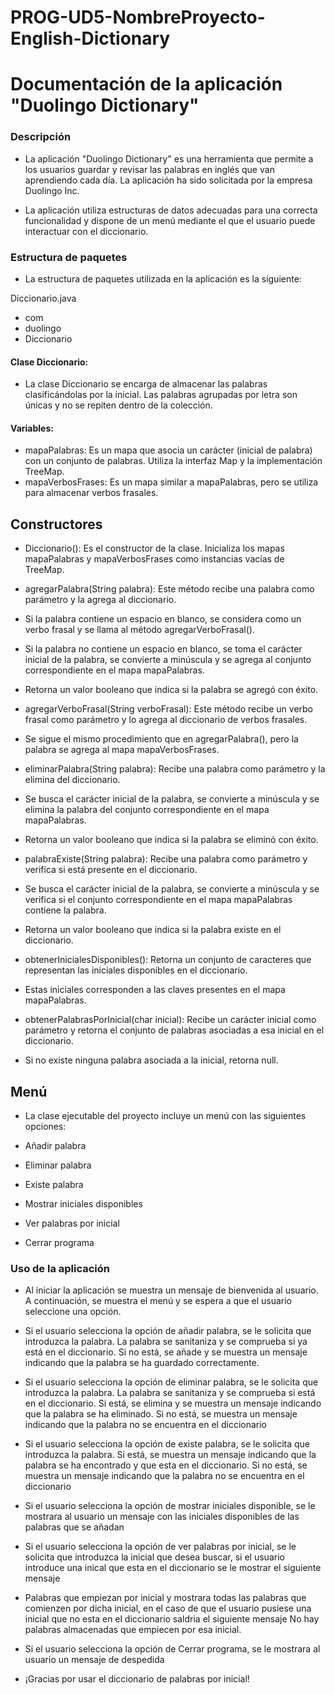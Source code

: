 
# PROG-UD5-NombreProyecto-English-Dictionary

# Documentación de la aplicación "Duolingo Dictionary"

### Descripción

* La aplicación "Duolingo Dictionary" es una herramienta que permite a los usuarios guardar y revisar las palabras en inglés que van aprendiendo cada día. La aplicación ha sido solicitada por la empresa Duolingo Inc.

* La aplicación utiliza estructuras de datos adecuadas para una correcta funcionalidad y dispone de un menú mediante el que el usuario puede interactuar con el diccionario.

### Estructura de paquetes
* La estructura de paquetes utilizada en la aplicación es la siguiente:


Diccionario.java

* com
* duolingo
* Diccionario

#### Clase Diccionario:
* La clase Diccionario se encarga de almacenar las palabras clasificándolas por la inicial. Las palabras agrupadas por letra son únicas y no se repiten dentro de la colección.

#### Variables:
* mapaPalabras: Es un mapa que asocia un carácter (inicial de palabra) con un conjunto de palabras. Utiliza la interfaz Map y la implementación TreeMap.
* mapaVerbosFrases: Es un mapa similar a mapaPalabras, pero se utiliza para almacenar verbos frasales.


## Constructores

* Diccionario(): Es el constructor de la clase. Inicializa los mapas mapaPalabras y mapaVerbosFrases como instancias vacías de TreeMap.

* agregarPalabra(String palabra): Este método recibe una palabra como parámetro y la agrega al diccionario. 
* Si la palabra contiene un espacio en blanco, se considera como un verbo frasal y se llama al método agregarVerboFrasal(). 
* Si la palabra no contiene un espacio en blanco, se toma el carácter inicial de la palabra, se convierte a minúscula y se agrega al conjunto correspondiente en el mapa mapaPalabras. 
* Retorna un valor booleano que indica si la palabra se agregó con éxito.

* agregarVerboFrasal(String verboFrasal): Este método recibe un verbo frasal como parámetro y lo agrega al diccionario de verbos frasales. 
* Se sigue el mismo procedimiento que en agregarPalabra(), pero la palabra se agrega al mapa mapaVerbosFrases.

* eliminarPalabra(String palabra): Recibe una palabra como parámetro y la elimina del diccionario. 
* Se busca el carácter inicial de la palabra, se convierte a minúscula y se elimina la palabra del conjunto correspondiente en el mapa mapaPalabras. 
* Retorna un valor booleano que indica si la palabra se eliminó con éxito.

* palabraExiste(String palabra): Recibe una palabra como parámetro y verifica si está presente en el diccionario. 
* Se busca el carácter inicial de la palabra, se convierte a minúscula y se verifica si el conjunto correspondiente en el mapa mapaPalabras contiene la palabra. 
* Retorna un valor booleano que indica si la palabra existe en el diccionario.

* obtenerInicialesDisponibles(): Retorna un conjunto de caracteres que representan las iniciales disponibles en el diccionario. 
* Estas iniciales corresponden a las claves presentes en el mapa mapaPalabras.

* obtenerPalabrasPorInicial(char inicial): Recibe un carácter inicial como parámetro y retorna el conjunto de palabras asociadas a esa inicial en el diccionario. 
* Si no existe ninguna palabra asociada a la inicial, retorna null.


## Menú

* La clase ejecutable del proyecto incluye un menú con las siguientes opciones:

* Añadir palabra
* Eliminar palabra
* Existe palabra
* Mostrar iniciales disponibles
* Ver palabras por inicial
* Cerrar programa

### Uso de la aplicación

* Al iniciar la aplicación se muestra un mensaje de bienvenida al usuario. A continuación, se muestra el menú y se espera a que el usuario seleccione una opción.

* Si el usuario selecciona la opción de añadir palabra, se le solicita que introduzca la palabra. La palabra se sanitaniza y se comprueba si ya está en el diccionario. Si no está, se añade y se muestra un mensaje indicando que la palabra se ha guardado correctamente.

* Si el usuario selecciona la opción de eliminar palabra, se le solicita que introduzca la palabra. La palabra se sanitaniza y se comprueba si está en el diccionario. Si está, se elimina y se muestra un mensaje indicando que la palabra se ha eliminado. Si no está, se muestra un mensaje indicando que la palabra no se encuentra en el diccionario

* Si el usuario selecciona la opción de existe palabra, se le solicita que introduzca la palabra. Si está, se muestra un mensaje indicando que la palabra se ha encontrado y que esta en el diccionario. Si no está, se muestra un mensaje indicando que la palabra no se encuentra en el diccionario

* Si el usuario selecciona la opción de mostrar iniciales disponible, se le mostrara al usuario un mensaje con las iniciales disponibles de las palabras que se añadan

* Si el usuario selecciona la opción de ver palabras por inicial, se le solicita que introduzca la inicial que desea buscar, si el usuario introduce una inical que esta en el diccionario se le mostrar el siguiente mensaje
* Palabras que empiezan por inicial y mostrara todas las palabras que comienzen por dicha inicial, en el caso de que el usuario pusiese una inicial que no esta en el diccionario saldria el siguiente mensaje No hay palabras almacenadas que empiecen por esa inicial.

* Si el usuario selecciona la opción de Cerrar programa, se le mostrara al usuario un mensaje de despedida

* ¡Gracias por usar el diccionario de palabras por inicial!

